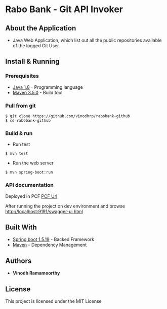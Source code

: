 # Rabo Bank - Git API Invoker


## About the Application
* Java Web Application, which list out all the public repositories available of the logged Git User. 

## Install & Running
 
### Prerequisites
* [Java 1.8](http://www.oracle.com/technetwork/java/javase/downloads/index.html)  - Programming language
* [Maven 3.5.0](https://maven.apache.org/download.cgi) - Build tool


### Pull from git 
```
$ git clone https://github.com/vinodhrp/rabobank-github
$ cd rabobank-github
```

### Build & run 

* Run test
```
$ mvn test
```

* Run the web server
```
$ mvn spring-boot:run
```


### API documentation
Deployed in PCF
[PCF Url]()

After running the project on dev environment and browse
[http://localhost:9191/swagger-ui.html](http://localhost:9191/swagger-ui.html)



## Built With
* [Spring boot 1.5.19](https://projects.spring.io/spring-boot/) - Backed Framework
* [Maven](https://maven.apache.org/) - Dependency Management

## Authors

* **Vinodh Ramamoorthy**

## License

This project is licensed under the MIT License

